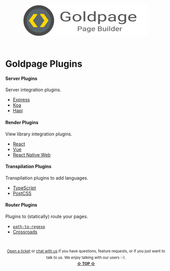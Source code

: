 <!---






    WARNING, READ THIS.
    This is a computed file. Do not edit.
    Instead, edit `/plugins/readme.template.md` and run `npm run docs` (or `yarn docs`).












    WARNING, READ THIS.
    This is a computed file. Do not edit.
    Instead, edit `/plugins/readme.template.md` and run `npm run docs` (or `yarn docs`).












    WARNING, READ THIS.
    This is a computed file. Do not edit.
    Instead, edit `/plugins/readme.template.md` and run `npm run docs` (or `yarn docs`).












    WARNING, READ THIS.
    This is a computed file. Do not edit.
    Instead, edit `/plugins/readme.template.md` and run `npm run docs` (or `yarn docs`).












    WARNING, READ THIS.
    This is a computed file. Do not edit.
    Instead, edit `/plugins/readme.template.md` and run `npm run docs` (or `yarn docs`).






-->
<p align="center">
  <a href="/../../#readme">
    <img align="center" src="/docs/assets/logo-with-text.svg" height=96 style="max-width:100%;" alt="Goldpage"/>
  </a>
</p>
<br/>


# Goldpage Plugins

#### Server Plugins

Server integration plugins.

- [Express](/plugins/express)
- [Koa](/plugins/koa)
- [Hapi](/plugins/hapi)

#### Render Plugins

View library integration plugins.

- [React](/plugins/react)
- [Vue](/plugins/vue)
- [React Native Web](/plugins/react-native-web)

#### Transpilation Plugins

Transpilation plugins to add languages.

- [TypeScript](/plugins/typescript)
- [PostCSS](/plugins/postcss)

#### Router Plugins

Plugins to (statically) route your pages.

- [`path-to-regexp`](/plugins/path-to-regexp)
- [Crossroads](/plugins/crossroads)


<br/>

<p align="center">

<sup>
<a href="https://github.com/reframejs/goldpage/issues/new">Open a ticket</a> or
<a href="https://discord.gg/kqXf65G">chat with us</a>
if you have questions, feature requests, or if you just want to talk to us.
</sup>

<sup>
We enjoy talking with our users :-).
</sup>

<br/>

<sup>
<a href="#readme"><b>&#8679;</b> <b>TOP</b> <b>&#8679;</b></a>
</sup>

</p>

<br/>
<br/>


<!---






    WARNING, READ THIS.
    This is a computed file. Do not edit.
    Instead, edit `/plugins/readme.template.md` and run `npm run docs` (or `yarn docs`).












    WARNING, READ THIS.
    This is a computed file. Do not edit.
    Instead, edit `/plugins/readme.template.md` and run `npm run docs` (or `yarn docs`).












    WARNING, READ THIS.
    This is a computed file. Do not edit.
    Instead, edit `/plugins/readme.template.md` and run `npm run docs` (or `yarn docs`).












    WARNING, READ THIS.
    This is a computed file. Do not edit.
    Instead, edit `/plugins/readme.template.md` and run `npm run docs` (or `yarn docs`).












    WARNING, READ THIS.
    This is a computed file. Do not edit.
    Instead, edit `/plugins/readme.template.md` and run `npm run docs` (or `yarn docs`).






-->
